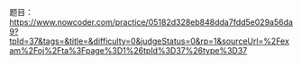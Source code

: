 题目：
https://www.nowcoder.com/practice/05182d328eb848dda7fdd5e029a56da9?tpId=37&tags=&title=&difficulty=0&judgeStatus=0&rp=1&sourceUrl=%2Fexam%2Foj%2Fta%3Fpage%3D1%26tpId%3D37%26type%3D37